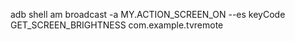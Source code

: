 adb shell am broadcast -a MY.ACTION_SCREEN_ON --es keyCode GET_SCREEN_BRIGHTNESS com.example.tvremote    